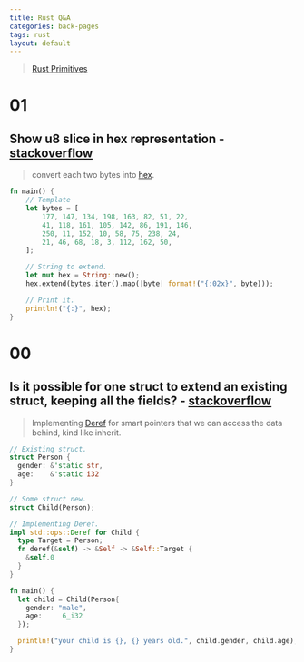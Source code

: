```yaml
---
title: Rust Q&A
categories: back-pages
tags: rust
layout: default
---
```


> [Rust Primitives][1]

[1]: https://doc.rust-lang.org/rust-by-example/index.html


# 01
## Show u8 slice in hex representation - [stackoverflow][s-1]

> convert each two bytes into [hex][r-1].
    
```rust
fn main() {
    // Template
    let bytes = [
        177, 147, 134, 198, 163, 82, 51, 22,
        41, 118, 161, 105, 142, 86, 191, 146,
        250, 11, 152, 10, 58, 75, 238, 24,
        21, 46, 68, 18, 3, 112, 162, 50,
    ];

    // String to extend.
    let mut hex = String::new();
    hex.extend(bytes.iter().map(|byte| format!("{:02x}", byte)));

    // Print it.
    println!("{:}", hex);
}
```

# 00
## Is it possible for one struct to extend an existing struct, keeping all the fields? - [stackoverflow][s-2]

> Implementing [Deref][r-2] for smart pointers that we can access the data behind, kind like inherit.
    
```rust
// Existing struct.
struct Person {
  gender: &'static str,
  age:    &'static i32
}

// Some struct new.
struct Child(Person);

// Implementing Deref.
impl std::ops::Deref for Child {
  type Target = Person;
  fn deref(&self) -> &Self -> &Self::Target {
    &self.0
  }
}

fn main() {
  let child = Child(Person{
    gender: "male",
    age:     6_i32
  });

  println!("your child is {}, {} years old.", child.gender, child.age);
}
```


<!-- rust docs -->
[r-1]: https://doc.rust-lang.org/std/fmt/index.html#width
[r-2]: https://doc.rust-lang.org/std/ops/trait.Deref.html

<!-- question links -->
[s-1]: https://stackoverflow.com/questions/27650312/show-u8-slice-in-hex-representation/54302798?noredirect=1#comment95439998_54302798
[s-2]: https://stackoverflow.com/questions/32552593/is-it-possible-for-one-struct-to-extend-an-existing-struct-keeping-all-the-fiel/54301034#54301034
